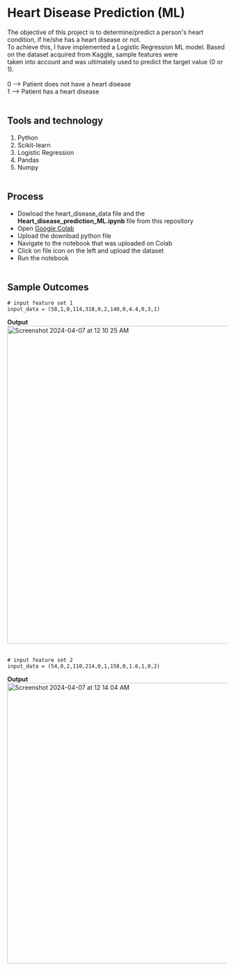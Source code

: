 # Heart Disease Prediction (ML)
The objective of this project is to determine/predict a person's heart condition, if he/she has a heart disease or not.  
To achieve this, I have implemented a Logistic Regression ML model. Based on the dataset acquired from Kaggle, sample features were  
taken into account and was ultimately used to predict the target value (0 or 1).<br><br>
0 --> Patient does not have a heart disease  
1 --> Patient has a heart disease<br><br>
## Tools and technology
1. Python
2. Scikit-learn
3. Logistic Regression
4. Pandas
5. Numpy<br><br>
## Process
- Dowload the heart_disease_data file and the **Heart_disease_prediction_ML.ipynb** file from this repository
- Open [Google Colab](https://colab.research.google.com)
- Upload the download python file
- Navigate to the notebook that was uploaded on Colab
- Click on file icon on the left and upload the dataset
- Run the notebook<br><br>
## Sample Outcomes
```
# input feature set 1
input_data = (58,1,0,114,318,0,2,140,0,4.4,0,3,1)
````
**Output**  
<img width="729" alt="Screenshot 2024-04-07 at 12 10 25 AM" src="https://github.com/rohitpaul1998/Heart_disease_prediction_ML/assets/113409553/bb82677b-3967-4640-ac39-abd70beb8b12"><br><br>
```
# input feature set 2
input_data = (54,0,2,110,214,0,1,158,0,1.6,1,0,2)
```
**Output**  
<img width="644" alt="Screenshot 2024-04-07 at 12 14 04 AM" src="https://github.com/rohitpaul1998/Heart_disease_prediction_ML/assets/113409553/04d480e9-e024-46c8-a511-d281425a0028">




